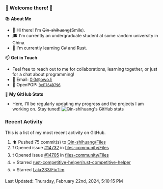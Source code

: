 ### 🌟 Welcome there! 🌟

📚 **About Me**
- 👋 Hi there! I'm ~~Qin-shihuang~~(Smile).
- 🎓 I'm currently an undergraduate student at some random university in China.
- 🌱 I'm currently learning C# and Rust.

📫 **Get in Touch**
- Feel free to reach out to me for collaborations, learning together, or just for a chat about programming!
- 📩 Email: 0.0@owo.li
- 🔑 OpenPGP: [`0xF764D796`](https://keys.openpgp.org/vks/v1/by-fingerprint/99D5AF94A1585E16E14895EFBF6C0BF4F764D796)


📝 **My GitHub Stats**
- Here, I'll be regularly updating my progress and the projects I am working on. Stay tuned!
![Qin-shihuang's GitHub stats](https://github-readme-stats.vercel.app/api?username=Qin-shihuang&show_icons=true)

### Recent Activity

This is a list of my most recent activity on GitHub.

<!--RECENT_ACTIVITY:start-->
1. ⬆️ Pushed 75 commit(s) to [Qin-shihuang/Files](https://github.com/Qin-shihuang/Files)<br>
2. ❗️ Opened issue [#14732](https://github.com/files-community/Files/issues/14732) in [files-community/Files](https://github.com/files-community/Files)<br>
3. ❗️ Opened issue [#14705](https://github.com/files-community/Files/issues/14705) in [files-community/Files](https://github.com/files-community/Files)<br>
4. ⭐ Starred [rust-competitive-helper/rust-competitive-helper](https://github.com/rust-competitive-helper/rust-competitive-helper)<br>
5. ⭐ Starred [Lakr233/FixTim](https://github.com/Lakr233/FixTim)<br>
<!--RECENT_ACTIVITY:end-->

<!--RECENT_ACTIVITY:last_update-->
Last Updated: Thursday, February 22nd, 2024, 5:10:15 PM
<!--RECENT_ACTIVITY:last_update_end-->
